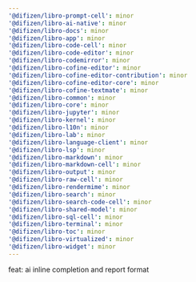 ```yaml
---
'@difizen/libro-prompt-cell': minor
'@difizen/libro-ai-native': minor
'@difizen/libro-docs': minor
'@difizen/libro-app': minor
'@difizen/libro-code-cell': minor
'@difizen/libro-code-editor': minor
'@difizen/libro-codemirror': minor
'@difizen/libro-cofine-editor': minor
'@difizen/libro-cofine-editor-contribution': minor
'@difizen/libro-cofine-editor-core': minor
'@difizen/libro-cofine-textmate': minor
'@difizen/libro-common': minor
'@difizen/libro-core': minor
'@difizen/libro-jupyter': minor
'@difizen/libro-kernel': minor
'@difizen/libro-l10n': minor
'@difizen/libro-lab': minor
'@difizen/libro-language-client': minor
'@difizen/libro-lsp': minor
'@difizen/libro-markdown': minor
'@difizen/libro-markdown-cell': minor
'@difizen/libro-output': minor
'@difizen/libro-raw-cell': minor
'@difizen/libro-rendermime': minor
'@difizen/libro-search': minor
'@difizen/libro-search-code-cell': minor
'@difizen/libro-shared-model': minor
'@difizen/libro-sql-cell': minor
'@difizen/libro-terminal': minor
'@difizen/libro-toc': minor
'@difizen/libro-virtualized': minor
'@difizen/libro-widget': minor
---
```


feat: ai inline completion and report format
